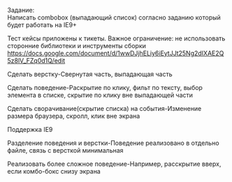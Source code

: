 Задание:  
Написать combobox (выпадающий список) согласно заданию который будет работать на IE9+  

Тест кейсы приложены к тикеты. Важное ограничение: не использовать сторонние библиотеки и инструменты сборки  
https://docs.google.com/document/d/1wwDJjhELiy6iEytJJt25Ng2dIXAE2Q5z8lV_FZq0d1Q/edit  




Сделать верстку-Свернутая часть, выпадающая часть  

Сделать поведение-Раскрытие по клику, фильт по тексту, выбор элемента в списке, скрытие по клику вне выпадающей части  

Сделать сворачивание(скрытие списка) на события-Изменение размера браузера, скролл, клик вне экрана  

Поддержка IE9  

Разделение поведения и верстки-Поведение реализовано в отдельно файле, связь с версткой минимальная

Реализовать более сложное поведение-Например, расскрытие вверх, если комбо-бокс снизу экрана

